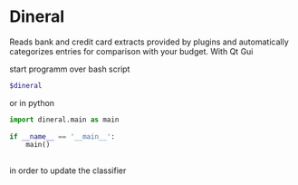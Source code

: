 # Dineral
Reads bank and credit card extracts provided by plugins and automatically categorizes entries for comparison with your budget. With Qt Gui

start programm over bash script
```bash
$dineral
```

or in python
```python
import dineral.main as main
    
if __name__ == '__main__':
    main()
    
```

in order to update the classifier


